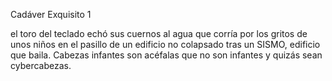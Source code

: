 Cadáver Exquisito 1


el toro del teclado 
echó sus cuernos al agua 
                         que corría
   por
         los
               gritos
 de unos niños
                               en el pasillo
 de un edificio no colapsado
 tras un SISMO,
 edificio que baila. 
                     Cabezas infantes son acéfalas
que no son infantes
y quizás sean 
                        cybercabezas.


